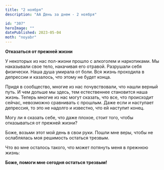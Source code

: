 ```yaml
---
title: "2 ноября"
description: "АА День за днем - 2 ноября"

id: "307"
heroImage: ""
datePublished: 2023-05-04
moth: "noyabr"
---
```


**Отказаться от прежней жизни**

У некоторых из нас пол-жизни прошло с алкоголем и наркотиками. Мы наказывали
свое тело, накачивая его отравой. Разрушали себя физически. Наша душа умирала
от боли. Вся жизнь проходила в депрессии и казалось, что этому не будет конца.

Придя в сообщество, многие из нас почувствовали, что нашли верный путь. И чем
дольше мы здесь, тем естественнее становится наша жизнь. Теперь многие из нас
могут сказать, что все, что происходит сейчас, невозможно сравнивать с
прошлым. Даже если и наступает депрессия, то это не надолго и известно, что ей
наступит конец.

Могу ли я сказать себе, что даже плохое, стоит того, чтобы отказываться от
прежней жизни?

Боже, возьми этот мой день в свои руки. Пошли мне веры, чтобы не ослаблялась
моя решимость остаться трезвым.

Что во мне осталось такого, что может потянуть меня в прежнюю жизнь:

**Боже, помоги мне сегодня остаться трезвым!**
